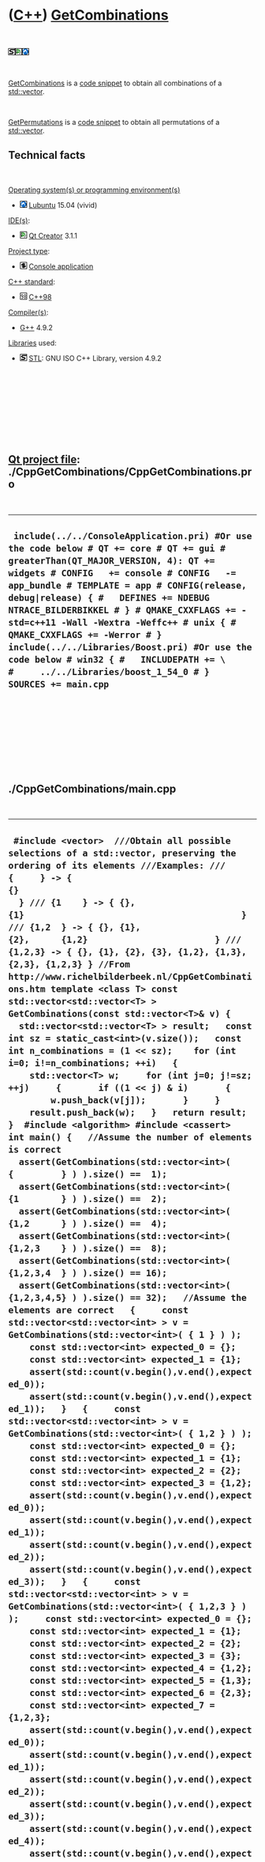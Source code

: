 



 

 

 

 

 

([C++](Cpp.md)) [GetCombinations](CppGetCombinations.md)
==========================================================

 

![STL](PicStl.png)![Qt
Creator](PicQtCreator.png)![Lubuntu](PicLubuntu.png)

 

[GetCombinations](CppGetCombinations.md) is a [code
snippet](CppCodeSnippets.md) to obtain all combinations of a
[std::vector](CppVector.md).

 

[GetPermutations](CppGetPermutations.md) is a [code
snippet](CppCodeSnippets.md) to obtain all permutations of a
[std::vector](CppVector.md).

Technical facts
---------------

 

[Operating system(s) or programming environment(s)](CppOs.md)

-   ![Lubuntu](PicLubuntu.png) [Lubuntu](CppLubuntu.md) 15.04 (vivid)

[IDE(s)](CppIde.md):

-   ![Qt Creator](PicQtCreator.png) [Qt Creator](CppQtCreator.md) 3.1.1

[Project type](CppQtProjectType.md):

-   ![console](PicConsole.png) [Console
    application](CppConsoleApplication.md)

[C++ standard](CppStandard.md):

-   ![C++98](PicCpp98.png) [C++98](Cpp98.md)

[Compiler(s)](CppCompiler.md):

-   [G++](CppGpp.md) 4.9.2

[Libraries](CppLibrary.md) used:

-   ![STL](PicStl.png) [STL](CppStl.md): GNU ISO C++ Library, version
    4.9.2

 

 

 

 

 

[Qt project file](CppQtProjectFile.md): ./CppGetCombinations/CppGetCombinations.pro
------------------------------------------------------------------------------------

 

  ----------------------------------------------------------------------------------------------------------------------------------------------------------------------------------------------------------------------------------------------------------------------------------------------------------------------------------------------------------------------------------------------------------------------------------------------------------------------------------------------------------------------------------------------------
  ` include(../../ConsoleApplication.pri) #Or use the code below # QT += core # QT += gui # greaterThan(QT_MAJOR_VERSION, 4): QT += widgets # CONFIG   += console # CONFIG   -= app_bundle # TEMPLATE = app # CONFIG(release, debug|release) { #   DEFINES += NDEBUG NTRACE_BILDERBIKKEL # } # QMAKE_CXXFLAGS += -std=c++11 -Wall -Wextra -Weffc++ # unix { #   QMAKE_CXXFLAGS += -Werror # }  include(../../Libraries/Boost.pri) #Or use the code below # win32 { #   INCLUDEPATH += \ #     ../../Libraries/boost_1_54_0 # }  SOURCES += main.cpp`
  ----------------------------------------------------------------------------------------------------------------------------------------------------------------------------------------------------------------------------------------------------------------------------------------------------------------------------------------------------------------------------------------------------------------------------------------------------------------------------------------------------------------------------------------------------

 

 

 

 

 

./CppGetCombinations/main.cpp
-----------------------------

 

  ----------------------------------------------------------------------------------------------------------------------------------------------------------------------------------------------------------------------------------------------------------------------------------------------------------------------------------------------------------------------------------------------------------------------------------------------------------------------------------------------------------------------------------------------------------------------------------------------------------------------------------------------------------------------------------------------------------------------------------------------------------------------------------------------------------------------------------------------------------------------------------------------------------------------------------------------------------------------------------------------------------------------------------------------------------------------------------------------------------------------------------------------------------------------------------------------------------------------------------------------------------------------------------------------------------------------------------------------------------------------------------------------------------------------------------------------------------------------------------------------------------------------------------------------------------------------------------------------------------------------------------------------------------------------------------------------------------------------------------------------------------------------------------------------------------------------------------------------------------------------------------------------------------------------------------------------------------------------------------------------------------------------------------------------------------------------------------------------------------------------------------------------------------------------------------------------------------------------------------------------------------------------------------------------------------------------------------------------------------------------------------------------------------------------------------------------------------------------------------------------------------------------------------------------------------------------------------------------------------------------------------------------------------------------------------------------------------------------------------------------------------------------------------------------------------------------------------------------------------------------------------------------------------------------------------------------------------------------------------------------------------------------------------------------------------------------------------------------------------------------------------------------------------------------------------------------------------------------------------------------------------------------------------------------------------------------------------------------------------------------------------------------------------------------------------------------------------------------------------------------------------------------------------------------------------------------------------------------------------------------------------------------------------------------------------------------------------------------------------------------------------------------------------------------------------------------------------------------------------------------------------------------------------------------------------------------------------------------------------------------------------------------------------------------------------------------------------------------------------------------------------------------------------------------------------------------------------------------------------------------------------------------------------------------------------------------------------------------------------------------------------------------------------------------------------------------------------------------------------------------------------------------------------------------------------------------------------------------------------------------------------------------------------------------------------------------------------------------------------------------------------------------------------------------------------------------------------------------------------------------------------------------------------------------------------------------------------------------------------------------------------------------------------------------------------------------------------------------------------------
  ` #include <vector>  ///Obtain all possible selections of a std::vector, preserving the ordering of its elements ///Examples: /// {     } -> { {}                                              } /// {1    } -> { {}, {1}                                         } /// {1,2  } -> { {}, {1}, {2},      {1,2}                        } /// {1,2,3} -> { {}, {1}, {2}, {3}, {1,2}, {1,3}, {2,3}, {1,2,3} } //From http://www.richelbilderbeek.nl/CppGetCombinations.htm template <class T> const std::vector<std::vector<T> > GetCombinations(const std::vector<T>& v) {   std::vector<std::vector<T> > result;   const int sz = static_cast<int>(v.size());   const int n_combinations = (1 << sz);    for (int i=0; i!=n_combinations; ++i)   {     std::vector<T> w;     for (int j=0; j!=sz; ++j)     {       if ((1 << j) & i)       {         w.push_back(v[j]);       }     }     result.push_back(w);   }   return result; }  #include <algorithm> #include <cassert>  int main() {   //Assume the number of elements is correct   assert(GetCombinations(std::vector<int>( {         } ) ).size() ==  1);   assert(GetCombinations(std::vector<int>( {1        } ) ).size() ==  2);   assert(GetCombinations(std::vector<int>( {1,2      } ) ).size() ==  4);   assert(GetCombinations(std::vector<int>( {1,2,3    } ) ).size() ==  8);   assert(GetCombinations(std::vector<int>( {1,2,3,4  } ) ).size() == 16);   assert(GetCombinations(std::vector<int>( {1,2,3,4,5} ) ).size() == 32);   //Assume the elements are correct   {     const std::vector<std::vector<int> > v = GetCombinations(std::vector<int>( { 1 } ) );     const std::vector<int> expected_0 = {};     const std::vector<int> expected_1 = {1};     assert(std::count(v.begin(),v.end(),expected_0));     assert(std::count(v.begin(),v.end(),expected_1));   }   {     const std::vector<std::vector<int> > v = GetCombinations(std::vector<int>( { 1,2 } ) );     const std::vector<int> expected_0 = {};     const std::vector<int> expected_1 = {1};     const std::vector<int> expected_2 = {2};     const std::vector<int> expected_3 = {1,2};     assert(std::count(v.begin(),v.end(),expected_0));     assert(std::count(v.begin(),v.end(),expected_1));     assert(std::count(v.begin(),v.end(),expected_2));     assert(std::count(v.begin(),v.end(),expected_3));   }   {     const std::vector<std::vector<int> > v = GetCombinations(std::vector<int>( { 1,2,3 } ) );     const std::vector<int> expected_0 = {};     const std::vector<int> expected_1 = {1};     const std::vector<int> expected_2 = {2};     const std::vector<int> expected_3 = {3};     const std::vector<int> expected_4 = {1,2};     const std::vector<int> expected_5 = {1,3};     const std::vector<int> expected_6 = {2,3};     const std::vector<int> expected_7 = {1,2,3};     assert(std::count(v.begin(),v.end(),expected_0));     assert(std::count(v.begin(),v.end(),expected_1));     assert(std::count(v.begin(),v.end(),expected_2));     assert(std::count(v.begin(),v.end(),expected_3));     assert(std::count(v.begin(),v.end(),expected_4));     assert(std::count(v.begin(),v.end(),expected_5));     assert(std::count(v.begin(),v.end(),expected_6));     assert(std::count(v.begin(),v.end(),expected_7));   }   {     const std::vector<std::vector<int> > v = GetCombinations(std::vector<int>( { 1,2,3,4 } ) );     const std::vector<int> expected_0 = {};     const std::vector<int> expected_1 = {1};     const std::vector<int> expected_2 = {2};     const std::vector<int> expected_3 = {3};     const std::vector<int> expected_4 = {4};     const std::vector<int> expected_5 = {1,2};     const std::vector<int> expected_6 = {1,3};     const std::vector<int> expected_7 = {1,4};     const std::vector<int> expected_8 = {2,3};     const std::vector<int> expected_9 = {2,4};     const std::vector<int> expected_10 = {3,4};     const std::vector<int> expected_11 = {1,2,3};     const std::vector<int> expected_12 = {1,2,4};     const std::vector<int> expected_13 = {1,3,4};     const std::vector<int> expected_14 = {2,3,4};     const std::vector<int> expected_15 = {1,2,3,4};     assert(std::count(v.begin(),v.end(),expected_0));     assert(std::count(v.begin(),v.end(),expected_1));     assert(std::count(v.begin(),v.end(),expected_2));     assert(std::count(v.begin(),v.end(),expected_3));     assert(std::count(v.begin(),v.end(),expected_4));     assert(std::count(v.begin(),v.end(),expected_5));     assert(std::count(v.begin(),v.end(),expected_6));     assert(std::count(v.begin(),v.end(),expected_7));     assert(std::count(v.begin(),v.end(),expected_8));     assert(std::count(v.begin(),v.end(),expected_9));     assert(std::count(v.begin(),v.end(),expected_10));     assert(std::count(v.begin(),v.end(),expected_11));     assert(std::count(v.begin(),v.end(),expected_12));     assert(std::count(v.begin(),v.end(),expected_13));     assert(std::count(v.begin(),v.end(),expected_14));     assert(std::count(v.begin(),v.end(),expected_15));   } }`
  ----------------------------------------------------------------------------------------------------------------------------------------------------------------------------------------------------------------------------------------------------------------------------------------------------------------------------------------------------------------------------------------------------------------------------------------------------------------------------------------------------------------------------------------------------------------------------------------------------------------------------------------------------------------------------------------------------------------------------------------------------------------------------------------------------------------------------------------------------------------------------------------------------------------------------------------------------------------------------------------------------------------------------------------------------------------------------------------------------------------------------------------------------------------------------------------------------------------------------------------------------------------------------------------------------------------------------------------------------------------------------------------------------------------------------------------------------------------------------------------------------------------------------------------------------------------------------------------------------------------------------------------------------------------------------------------------------------------------------------------------------------------------------------------------------------------------------------------------------------------------------------------------------------------------------------------------------------------------------------------------------------------------------------------------------------------------------------------------------------------------------------------------------------------------------------------------------------------------------------------------------------------------------------------------------------------------------------------------------------------------------------------------------------------------------------------------------------------------------------------------------------------------------------------------------------------------------------------------------------------------------------------------------------------------------------------------------------------------------------------------------------------------------------------------------------------------------------------------------------------------------------------------------------------------------------------------------------------------------------------------------------------------------------------------------------------------------------------------------------------------------------------------------------------------------------------------------------------------------------------------------------------------------------------------------------------------------------------------------------------------------------------------------------------------------------------------------------------------------------------------------------------------------------------------------------------------------------------------------------------------------------------------------------------------------------------------------------------------------------------------------------------------------------------------------------------------------------------------------------------------------------------------------------------------------------------------------------------------------------------------------------------------------------------------------------------------------------------------------------------------------------------------------------------------------------------------------------------------------------------------------------------------------------------------------------------------------------------------------------------------------------------------------------------------------------------------------------------------------------------------------------------------------------------------------------------------------------------------------------------------------------------------------------------------------------------------------------------------------------------------------------------------------------------------------------------------------------------------------------------------------------------------------------------------------------------------------------------------------------------------------------------------------------------------------------------------------------------------------------------

 

 

 

 

 





 




This page has been created by the [tool](Tools.md)
[CodeToHtml](ToolCodeToHtml.md)
